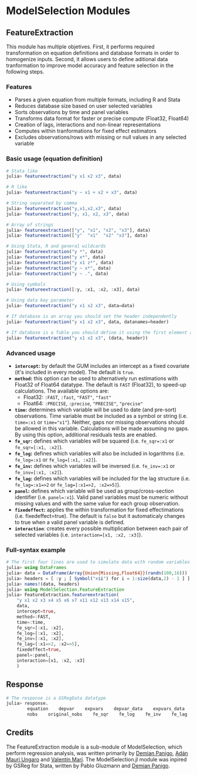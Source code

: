 # ModelSelection Modules

## FeatureExtraction
This module has multiple objetives. First, it performs required transformation on equation definitions and database formats in order to homogenize inputs. Second, it allows users to define aditional data tranformation to improve model accuracy and feature selection in the following steps. 

### Features
- Parses a given equation from multiple formats, including R and Stata
- Reduces database size based on user selected variables
- Sorts observations by time and panel variables
- Transforms data format for faster or precise compute (Float32, Float64)
- Creation of lags, interactions and non-linear representations
- Computes within tranformations for fixed effect estimators 
- Excludes observations/rows with missing or null values in any selected variable

### Basic usage (equation definition)

```julia
# Stata like
julia> featureextraction("y x1 x2 x3", data)

# R like
julia> featureextraction("y ~ x1 + x2 + x3", data)

# String separated by comma
julia> featureextraction("y,x1,x2,x3", data)
julia> featureextraction("y, x1, x2, x3", data)

# Array of strings
julia> featureextraction(["y", "x1", "x2", "x3"], data)
julia> featureextraction(["y"  "x1"  "x2" "x3"], data)

# Using Stata, R and general wildcards
julia> featureextraction("y *", data)
julia> featureextraction("y x*", data)
julia> featureextraction("y x1 z*", data)
julia> featureextraction("y ~ x*", data)
julia> featureextraction("y ~ .", data)

# Using symbols
julia> featureextraction([:y, :x1, :x2, :x3], data)

# Using data key parameter
julia> featureextraction("y x1 x2 x3", data=data)

# If database is an array you should set the header independently
julia> featureextraction("y x1 x2 x3", data, datanames=header)

# If database is a Tuble you should define it using the first element as data and the second as headers
julia> featureextraction("y x1 x2 x3", (data, header))
```

### Advanced usage
* **`intercept`:** by default the GUM includes an intercept as a fixed covariate (it's included in every model). The default is `true`.
* **`method`:** this option can be used to alternatively run estimations with Float32 of Float64 datatype. The default is `FAST` (Float32), to speed-up calculations. The available options are:
    - Float32: `:FAST`, `:fast`, `"FAST"`, `"fast"`
    - Float64: `:PRECISE`, `:precise`, `"PRECISE"`, `"precise"`
* **`time`:** determines which variable will be used to date (and pre-sort) observations. Time variable must be included as a symbol or string (i.e. `time=:x1` or `time="x1"`). Neither, gaps nor missing observations should be allowed in this variable. Calculations will be made assuming no gaps. By using this option, additional residuals tests are enabled.
* **`fe_sqr`:** defines which variables will be squared (i.e. `fe_sqr=:x1` or `fe_sqr=[:x1, :x2]`).
* **`fe_log`:** defines which variables will also be included in logarithms (i.e. `fe_log=:x1` or `fe_log=[:x1, :x2]`).
* **`fe_inv`:** defines which variables will be inversed (i.e. `fe_inv=:x1` or `fe_inv=[:x1, :x2]`).
* **`fe_lag`:** defines which variables will be included for the lag structure (i.e. `fe_lag=:x1=>2` or `fe_lag=[:x1=>2, :x2=>5]`).
* **`panel`:** defines which variable will be used as group/cross-section identifier (i.e. `panel=:x1`). Valid panel variables must be numeric without missing values and with the same value for each group observation.
* **`fixedeffect`:** applies the within transformation for fixed effectimations (i.e. fixedeffect=true). The default is `false` but it automaticaly changes to true when a valid panel variable is defined.
* **`interaction`**: creates every possible multiplication between each pair of selected variables (i.e. `interaction=[x1, :x2, :x3]`).

### Full-syntax example

```julia
# The first four lines are used to simulate data with random variables
julia> using DataFrames
julia> data = DataFrame(Array{Union{Missing,Float64}}(randn(100,16)))
julia> headers = [ :y ; [ Symbol("x$i") for i = 1:size(data,2) - 1 ] ]
julia> names!(data, headers)
julia> using ModelSelection.FeatureExtraction
julia> FeatureExtraction.featureextraction(
    "y x1 x2 x3 x4 x5 x6 x7 x11 x12 x13 x14 x15",
    data, 
    intercept=true, 
    method=:FAST,
    time=:time,
    fe_sqr=[:x1, :x2],
    fe_log=[:x1, :x2],
    fe_inv=[:x1, :x2],
    fe_lag=[:x1=>2, :x2=>5],
    fixedeffect=true,
    panel=:panel,
    interaction=[x1, :x2, :x3]
    )
```

## Response

```julia
# The response is a GSRegData datatype
julia> response.
        equation    depvar    expvars    depvar_data    expvars_data    intercept    time   panel    datatype
        nobs    original_nobs    fe_sqr    fe_log    fe_inv    fe_lag    fixedeffect    interaction     results
```

## Credits
The FeatureExtraction module is a sub-module of ModelSelection, which perform regression analysis, was written primarily by [Demian Panigo](https://github.com/dpanigo/), [Adán Mauri Ungaro](https://github.com/adanmauri/) and [Valentín Mari](https://github.com/vmari/). The ModelSelection.jl module was inpired by GSReg for Stata, written by Pablo Gluzmann and [Demian Panigo](https://github.com/dpanigo/).
